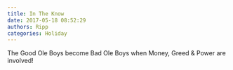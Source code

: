 ```yaml
---
title: In The Know
date: 2017-05-18 08:52:29
authors: Ripp
categories: Holiday
---
```


 The Good Ole Boys become Bad Ole Boys when Money, Greed &amp; Power are involved!